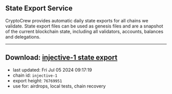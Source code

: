 ## State Export Service
CryptoCrew provides automatic daily state exports for all chains we validate. State export files can be used as genesis files and are a snapshot of the current blockchain state, including all validators, accounts, balances and delegations.

---
**Download: [injective-1 state export](https://dl-eu2.ccvalidators.com/SERVICE/injective/injective-1_export_76769951.json)**
---

- last updated: Fri Jul 05 2024 09:17:19
- chain id: `injective-1`
- export height: `76769951`
- use for: airdrops, local tests, chain recovery
